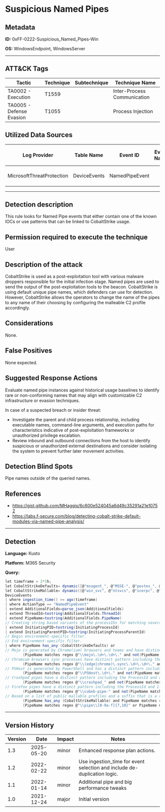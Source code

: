 # Suspicious Named Pipes

## Metadata
**ID:** 0xFF-0222-Suspicious_Named_Pipes-Win

**OS:** WindowsEndpoint, WindowsServer

---

## ATT&CK Tags

| Tactic | Technique | Subtechnique | Technique Name |
|---|---|---| --- |
| TA0002 - Execution | T1559 |  | Inter-Process Communication|
| TA0005 - Defense Evasion | T1055 |  | Process Injection|

## Utilized Data Sources

| Log Provider | Table Name | Event ID | Event Name | ATT&CK Data Source | ATT&CK Data Component|
|---------|---------|---------|----------|---------|---------|
|MicrosoftThreatProtection|DeviceEvents|NamedPipeEvent||Named Pipe|Named Pipe Metadata|
---

## Detection description
This rule looks for Named Pipe events that either contain one of the known IOCs or use patterns that can be linked to CobaltStrike usage.



## Permission required to execute the technique
User


## Description of the attack
CobaltStrike is used as a post-exploitation tool with various malware droppers responsible for the initial infection stage. Named pipes are used to send the output of the post-exploitation tools to the beacon. CobaltStrike is using default unique pipe names, which defenders can use for detection. However, CobaltStrike allows the operators to change the name of the pipes to any name of their choosing by configuring the malleable C2 profile accordingly.


## Considerations
None.


## False Positives
None expected.


## Suggested Response Actions
Evaluate named pipe instances against historical usage baselines to identify rare or non-conforming names that may align with customizable C2 infrastructure or evasion techniques.

In case of a suspected breach or insider threat:
* Investigate the parent and child process relationship, including executable names, command-line arguments, and execution paths for characteristics indicative of post-exploitation frameworks or unauthorized privilege escalation.
* Review inbound and outbound connections from the host to identify suspicious or unauthorized external destinations and consider isolating the system to prevent further later movement activities.


## Detection Blind Spots
Pipe names outside of the queried names.


## References
* https://gist.github.com/MHaggis/6c600e524045a6d49c35291a21e10752
* https://labs.f-secure.com/blog/detecting-cobalt-strike-default-modules-via-named-pipe-analysis/

---
## Detection

**Language:** Kusto

**Platform:** M365 Security

**Query:**
```C#
let timeframe = 2*1h;
let CobaltStrikeDefaults= dynamic([@"msagent_", @"MSSE-", @"postex_", @"status_", @"mypipe-f", @"mypipe-h",@"ntsvcs_",@"scerpc_", @"mojo.5688.8052."]);
let CobaltStrikeMallable= dynamic([@"win_svc", @"ntsvcs", @"scerpc", @"status_", @"SearchTextHarvester", @"DserNamePipe",@"wkssvc_",@"scerpc_", @"spoolss_",@"CatalogChangeListener",@"fullduplex_",@"demoagent_",@"PGMessagePipe",@"MsFteWds",@"postex_ssh_",@"windows.update.manager",@"\f4c3",@"\f53f",@"halfduplex_"]);
DeviceEvents
| where ingestion_time() >= ago(timeframe)
| where ActionType == "NamedPipeEvent"
| extend AdditionalFields=parse_json(AdditionalFields)
| extend ThreadId=tostring(AdditionalFields.ThreadId)
| extend PipeName=tostring(AdditionalFields.PipeName)
// Creating string based variants of the processIDs for matching several times later.
| extend InitiatingPID=tostring(InitiatingProcessId)
| extend InitiatingParentPID=tostring(InitiatingProcessParentId)
// Begin environment-specific filter.
// End environment-specific filter.
| where PipeName has_any (CobaltStrikeDefaults) or
// Mojo is generated by Chrome(ium) browsers and teams and have distinct pattern including the (parent)ProcessId and ThreadId plus a random character string, CobaltStrike generates hex.
        (PipeName matches regex @"\\mojo\.\d+\.\d+\." and not(PipeName matches regex @"\\mojo\.\d+\.\d+\.\d+$" or PipeName has InitiatingPID or PipeName has InitiatingParentPID or PipeName has ThreadId)) or
// Chromium browsers sync processes have distinct pattern including the (parent)ProcessId and ThreadId plus a random character string, CobaltStrike generates hex.
        (PipeName matches regex @"\\(edge|chrome)\.sync\.\d+\.\d+\." and not(PipeName matches regex @"\\(edge|chrome|edge\.sync|chrome\.sync)\.\d+\.\d+\.\d+$" or PipeName has InitiatingPID or PipeName has InitiatingParentPID or PipeName has ThreadId)) or
// PSHost is generated by PowerShell and has a distinct pattern including the (parent)ProcessId.
        (PipeName matches regex @"\\PSHost\.\d+\." and not(PipeName matches regex @"\\PSHost\.\d+\.\d+\." or PipeName has InitiatingPID or PipeName has InitiatingParentPID)) or
// Crashpad pipes have a distinct pattern including the ProcessId and a string of upper case characters.
        (PipeName matches regex @"\\crashpad_" and not(PipeName matches regex @"\\crashpad_\d+_[A-Z]+" or PipeName has InitiatingPID or PipeName has InitiatingParentPID)) or
// Firefox pipes have a distinct pattern including the ProcessId and 1-3 digits which are sequential for each new pipe.
        (PipeName matches regex @"\\cubeb-pipe-" and not(PipeName matches regex @"\\cubeb-pipe-\d+_[0-9]{1-3}+" or PipeName has InitiatingPID)) or
// Based on a list of public mallable profiles and a suffix that is a random HEX string.
        (PipeName has_any (CobaltStrikeMallable) and PipeName matches regex @"[a-fA-F0-9]{2,10}$") or
        (PipeName matches regex @"\\pipe\\[0-9a-f]{7,10}" or PipeName matches regex @"\\pipe\\[0-9a-f]{8}")
```

---

## Version History
| Version | Date | Impact | Notes |
|---------|------|--------|------|
| 1.3  | 2025-05-20| minor | Enhanced response plan actions. |
| 1.2  | 2022-02-22| minor | Use ingestion_time for event selection and include de-duplication logic. |
| 1.1  | 2022-01-14| minor | Additional pipe and big performance tweaks |
| 1.0  | 2021-12-24| major | Initial version |